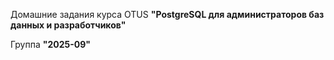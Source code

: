 Домашние задания курса OTUS **"PostgreSQL для администраторов баз данных и разработчиков"**

Группа **"2025-09"**

